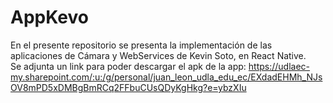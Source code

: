 # AppKevo
En el presente repositorio se presenta la implementación de las aplicaciones de Cámara y WebServices de Kevin Soto, en React Native.  
Se adjunta un link para poder descargar el apk de la app: https://udlaec-my.sharepoint.com/:u:/g/personal/juan_leon_udla_edu_ec/EXdadEHMh_NJsOV8mPD5xDMBgBmRCq2FFbuCUsQDyKgHkg?e=ybzXIu

